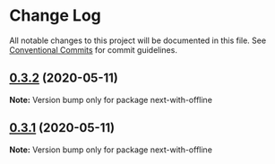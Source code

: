 # Change Log

All notable changes to this project will be documented in this file.
See [Conventional Commits](https://conventionalcommits.org) for commit guidelines.

## [0.3.2](https://github.com/cansin/next-with-offline/compare/v0.3.1...v0.3.2) (2020-05-11)

**Note:** Version bump only for package next-with-offline





## [0.3.1](https://github.com/cansin/next-with-offline/compare/v0.3.0...v0.3.1) (2020-05-11)

**Note:** Version bump only for package next-with-offline
